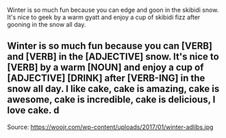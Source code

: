 Winter is so much fun because you can edge and goon in the skibidi snow.
It's nice to geek by a warm gyatt and enjoy a cup of skibidi fizz after gooning in the snow all day.

Winter is so much fun because you can [VERB] and [VERB] in the [ADJECTIVE] snow.
It's nice to [VERB] by a warm [NOUN] and enjoy a cup of [ADJECTIVE] [DRINK] after [VERB-ING] in the snow all day.
I like cake, cake is amazing, cake is awesome, cake is incredible, cake is delicious, I love cake. d
---
Source: https://woojr.com/wp-content/uploads/2017/01/winter-adlibs.jpg

